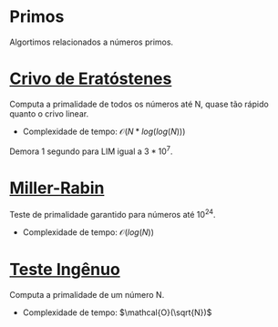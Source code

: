 # Primos

Algortimos relacionados a números primos.

# [Crivo de Eratóstenes](sieve.cpp)
Computa a primalidade de todos os números até N, quase tão rápido quanto o crivo linear.

- Complexidade de tempo: $\mathcal{O}(N * log(log(N)))$

Demora 1 segundo para LIM igual a $3 * 10^7$.

# [Miller-Rabin](miller_rabin.cpp)
Teste de primalidade garantido para números até $10^24$.

- Complexidade de tempo: $\mathcal{O}(log(N))$

# [Teste Ingênuo](naive_is_prime.cpp)
Computa a primalidade de um número N.

- Complexidade de tempo: $\mathcal{O}(\sqrt{N})$
